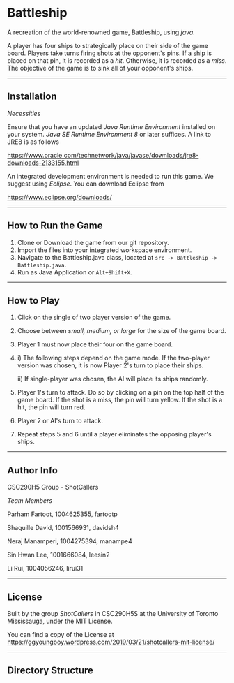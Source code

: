 Battleship
===

A recreation of the world-renowned game, Battleship, using *java*.

A player has four ships to strategically place on their side of the game board. Players take turns firing shots at the opponent's pins. If a ship is placed on that pin, it is recorded as a *hit*. Otherwise, it is recorded as a *miss*. The objective of the game is to sink all of your opponent's ships.

---

Installation
---

*Necessities*

Ensure that you have an updated *Java Runtime Environment* installed on your system. *Java SE Runtime Environment 8* or later suffices. A link to JRE8 is as follows

https://www.oracle.com/technetwork/java/javase/downloads/jre8-downloads-2133155.html

An integrated development environment is needed to run this game. We suggest using *Eclipse*. You can download Eclipse from

https://www.eclipse.org/downloads/

---

How to Run the Game
---

1. Clone or Download the game from our git repository.
2. Import the files into your integrated workspace environment.
3. Navigate to the Battleship.java class, located at `src -> Battleship -> Battleship.java`.
4. Run as Java Application or `Alt+Shift+X`.

---

How to Play
---

1. Click on the single of two player version of the game.
2. Choose between *small, medium, or large* for the size of the game board.
3. Player 1 must now place their four on the game board.
4. i) The following steps depend on the game mode. If the two-player version was chosen, it is now Player 2's turn to place their ships.
   
   ii) If single-player was chosen, the AI will place its ships randomly.
5. Player 1's turn to attack. Do so by clicking on a pin on the top half of the game board. If the shot is a miss, the pin will turn yellow. If the shot is a hit, the pin will turn red.
6. Player 2 or AI's turn to attack.
7. Repeat steps 5 and 6 until a player eliminates the opposing player's ships.

---

Author Info
---
CSC290H5 Group - ShotCallers

*Team Members*

Parham Fartoot, 1004625355, fartootp

Shaquille David, 1001566931, davidsh4

Neraj Manamperi, 1004275394, manampe4

Sin Hwan Lee, 1001666084, leesin2

Li Rui, 1004056246, lirui31

---

License
---

Built by the group *ShotCallers* in CSC290H5S at the University of Toronto Mississauga, under the MIT License. 

You can find a copy of the License at https://ggyoungboy.wordpress.com/2019/03/21/shotcallers-mit-license/

---

Directory Structure
---

